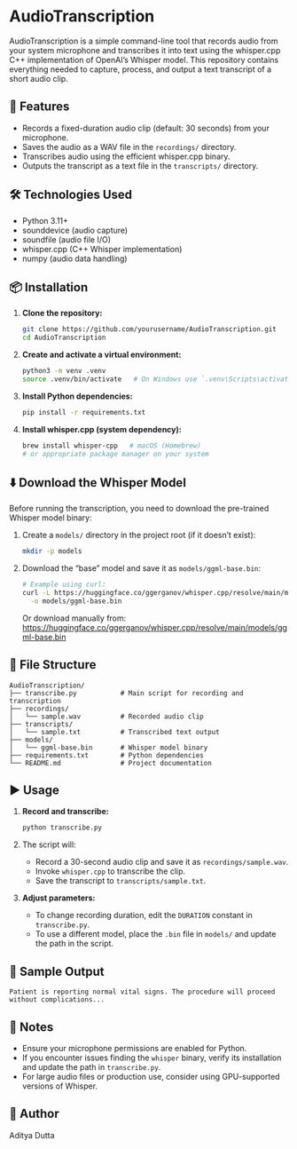 # AudioTranscription

AudioTranscription is a simple command-line tool that records audio from your system microphone and transcribes it into text using the whisper.cpp C++ implementation of OpenAI’s Whisper model. This repository contains everything needed to capture, process, and output a text transcript of a short audio clip.

## 📄 Features

- Records a fixed-duration audio clip (default: 30 seconds) from your microphone.
- Saves the audio as a WAV file in the `recordings/` directory.
- Transcribes audio using the efficient whisper.cpp binary.
- Outputs the transcript as a text file in the `transcripts/` directory.

## 🛠️ Technologies Used

- Python 3.11+
- sounddevice (audio capture)
- soundfile (audio file I/O)
- whisper.cpp (C++ Whisper implementation)
- numpy (audio data handling)

## 📦 Installation

1. **Clone the repository:**

   ```bash
   git clone https://github.com/yourusername/AudioTranscription.git
   cd AudioTranscription
   ```

2. **Create and activate a virtual environment:**

   ```bash
   python3 -m venv .venv
   source .venv/bin/activate   # On Windows use `.venv\Scripts\activate`
   ```

3. **Install Python dependencies:**

   ```bash
   pip install -r requirements.txt
   ```

4. **Install whisper.cpp (system dependency):**

   ```bash
   brew install whisper-cpp   # macOS (Homebrew)
   # or appropriate package manager on your system
   ```

## ⬇️ Download the Whisper Model

Before running the transcription, you need to download the pre-trained Whisper model binary:

1. Create a `models/` directory in the project root (if it doesn’t exist):
   ```bash
   mkdir -p models
   ```
2. Download the “base” model and save it as `models/ggml-base.bin`:
   ```bash
   # Example using curl:
   curl -L https://huggingface.co/ggerganov/whisper.cpp/resolve/main/models/ggml-base.bin \
     -o models/ggml-base.bin
   ```
   Or download manually from:
   https://huggingface.co/ggerganov/whisper.cpp/resolve/main/models/ggml-base.bin

## 📂 File Structure

```
AudioTranscription/
├── transcribe.py           # Main script for recording and transcription
├── recordings/
│   └── sample.wav          # Recorded audio clip
├── transcripts/
│   └── sample.txt          # Transcribed text output
├── models/
│   └── ggml-base.bin       # Whisper model binary
├── requirements.txt        # Python dependencies
└── README.md               # Project documentation
```

## ▶️ Usage

1. **Record and transcribe:**

   ```bash
   python transcribe.py
   ```

2. The script will:
   - Record a 30-second audio clip and save it as `recordings/sample.wav`.
   - Invoke `whisper.cpp` to transcribe the clip.
   - Save the transcript to `transcripts/sample.txt`.

3. **Adjust parameters:**
   - To change recording duration, edit the `DURATION` constant in `transcribe.py`.
   - To use a different model, place the `.bin` file in `models/` and update the path in the script.

## 🧪 Sample Output

```
Patient is reporting normal vital signs. The procedure will proceed without complications...
```

## 📝 Notes

- Ensure your microphone permissions are enabled for Python.
- If you encounter issues finding the `whisper` binary, verify its installation and update the path in `transcribe.py`.
- For large audio files or production use, consider using GPU-supported versions of Whisper.

## 👤 Author

Aditya Dutta
